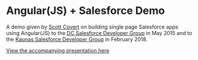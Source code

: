 # Angular(JS) + Salesforce Demo

A demo given by [Scott Covert](https://www.twitter.com/scottbcovert) on building single page Salesforce apps using Angular(JS) to the [DC Salesforce Developer Group](http://www.meetup.com/DC-Salesforce-Developer-Group/) in May 2015 and to the [Kaunas Salesforce Developer Group](https://www.meetup.com/meetup-group-uUaKklbU/) in February 2018. 

[View the accompanying presentation here](https://scottbcovert.github.io/angular-salesforce-presentation)